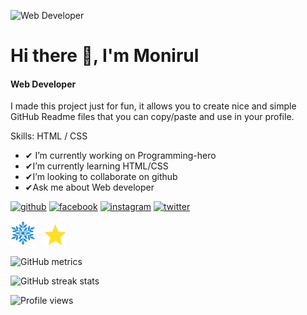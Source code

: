 ![Web Developer](https://pbs.twimg.com/profile_banners/1543550123996631040/1673371115/600x200)
# Hi there 👋, I'm Monirul
#### Web Developer


I made this project just for fun, it allows you to create nice and simple GitHub Readme files that you can copy/paste and use in your profile.

Skills: HTML / CSS

- ✔ I’m currently working on Programming-hero 
- ✔I’m currently learning HTML/CSS 
- ✔I’m looking to collaborate on github 
- ✔Ask me about Web developer 


[<img src='https://cdn.jsdelivr.net/npm/simple-icons@3.0.1/icons/github.svg' alt='github' height='40'>](https://github.com/avmonirul)  [<img src='https://cdn.jsdelivr.net/npm/simple-icons@3.0.1/icons/facebook.svg' alt='facebook' height='40'>](https://www.facebook.com/monirulcv)  [<img src='https://cdn.jsdelivr.net/npm/simple-icons@3.0.1/icons/instagram.svg' alt='instagram' height='40'>](https://www.instagram.com/avmonirul/)  [<img src='https://cdn.jsdelivr.net/npm/simple-icons@3.0.1/icons/twitter.svg' alt='twitter' height='40'>](https://twitter.com/avmonirul)  

<a href='https://archiveprogram.github.com/'><img src='https://raw.githubusercontent.com/acervenky/animated-github-badges/master/assets/acbadge.gif' width='40' height='40'></a> <a href='https://stars.github.com/'><img src='https://raw.githubusercontent.com/acervenky/animated-github-badges/master/assets/starbadge.gif' width='35' height='35'></a> 





 



![GitHub metrics](https://metrics.lecoq.io/avmonirul)

![GitHub streak stats](https://streak-stats.demolab.com/?user=avmonirul)  

![Profile views](https://gpvc.arturio.dev/avmonirul)  















